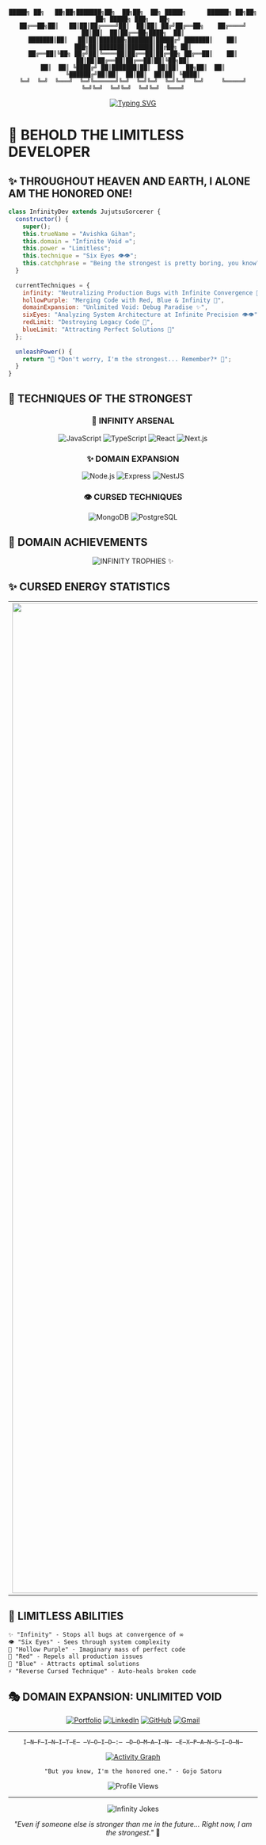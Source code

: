 <div align="center">
  
```
█████╗ ██╗   ██╗██╗███████╗██╗  ██╗██╗  ██╗ █████╗      ██████╗ ██╗██╗  ██╗ █████╗ ███╗   ██╗
██╔══██╗██║   ██║██║██╔════╝██║  ██║██║ ██╔╝██╔══██╗    ██╔════╝ ██║██║  ██║██╔══██╗████╗  ██║
███████║██║   ██║██║███████╗███████║█████╔╝ ███████║    ██║  ███╗██║███████║███████║██╔██╗ ██║
██╔══██║╚██╗ ██╔╝██║╚════██║██╔══██║██╔═██╗ ██╔══██║    ██║   ██║██║██╔══██║██╔══██║██║╚██╗██║
██║  ██║ ╚████╔╝ ██║███████║██║  ██║██║  ██╗██║  ██║    ╚██████╔╝██║██║  ██║██║  ██║██║ ╚████║
╚═╝  ╚═╝  ╚═══╝  ╚═╝╚══════╝╚═╝  ╚═╝╚═╝  ╚═╝╚═╝  ╚═╝     ╚═════╝ ╚═╝╚═╝  ╚═╝╚═╝  ╚═╝╚═╝  ╚═══╝
```

[![Typing SVG](https://readme-typing-svg.herokuapp.com?font=Righteous&size=40&duration=4000&pause=1000&color=0051FF&center=true&vCenter=true&multiline=true&repeat=true&width=800&height=150&lines=THE+STRONGEST+DEVELOPER+🔵;MASTER+OF+INFINITE+VOID+✨;HIGH+PRIEST+OF+HOLLOW+PURPLE+💜)](https://git.io/typing-svg)

</div>

# 🔵 BEHOLD THE LIMITLESS DEVELOPER

## ✨ THROUGHOUT HEAVEN AND EARTH, I ALONE AM THE HONORED ONE!

```javascript
class InfinityDev extends JujutsuSorcerer {
  constructor() {
    super();
    this.trueName = "Avishka Gihan";
    this.domain = "Infinite Void ∞";
    this.power = "Limitless";
    this.technique = "Six Eyes 👁️👁️";
    this.catchphrase = "Being the strongest is pretty boring, you know?";
  }
  
  currentTechniques = {
    infinity: "Neutralizing Production Bugs with Infinite Convergence 🔵",
    hollowPurple: "Merging Code with Red, Blue & Infinity 💜",
    domainExpansion: "Unlimited Void: Debug Paradise ✨",
    sixEyes: "Analyzing System Architecture at Infinite Precision 👁️👁️",
    redLimit: "Destroying Legacy Code 🔴",
    blueLimit: "Attracting Perfect Solutions 🔷"
  };
  
  unleashPower() {
    return "💫 *Don't worry, I'm the strongest... Remember?* 🔵";
  }
}
```

## 💫 TECHNIQUES OF THE STRONGEST

<div align="center">

### 🔵 INFINITY ARSENAL
![JavaScript](https://img.shields.io/badge/Limitless_JavaScript-%23323330.svg?style=for-the-badge&logo=javascript&logoColor=%23F7DF1E&color=0051ff)
![TypeScript](https://img.shields.io/badge/Six_Eyes_TypeScript-%23007ACC.svg?style=for-the-badge&logo=typescript&logoColor=white&color=0051ff)
![React](https://img.shields.io/badge/Hollow_Purple_React-%2320232a.svg?style=for-the-badge&logo=react&logoColor=%2361DAFB&color=0051ff)
![Next.js](https://img.shields.io/badge/Infinity_Next.js-%23000000.svg?style=for-the-badge&logo=next.js&logoColor=white&color=0051ff)

### ✨ DOMAIN EXPANSION
![Node.js](https://img.shields.io/badge/Limitless_Node.js-%23339933.svg?style=for-the-badge&logo=node.js&logoColor=white&color=6366f1)
![Express](https://img.shields.io/badge/Infinity_Express-%23404d59.svg?style=for-the-badge&logo=express&logoColor=white&color=6366f1)
![NestJS](https://img.shields.io/badge/Reversed_NestJS-%23E0234E.svg?style=for-the-badge&logo=nestjs&logoColor=white&color=6366f1)

### 👁️ CURSED TECHNIQUES
![MongoDB](https://img.shields.io/badge/Infinite_MongoDB-%234ea94b.svg?style=for-the-badge&logo=mongodb&logoColor=white&color=4f46e5)
![PostgreSQL](https://img.shields.io/badge/Hollow_PostgreSQL-%23316192.svg?style=for-the-badge&logo=postgresql&logoColor=white&color=4f46e5)

</div>

## 💜 DOMAIN ACHIEVEMENTS
<div align="center">
  <img src="https://github-profile-trophy.vercel.app/?username=AvishkaGihan&theme=algolia&row=1&column=6&margin-h=15&margin-w=5&no-bg=true" alt="INFINITY TROPHIES ✨" />
</div>

## ✨ CURSED ENERGY STATISTICS
<div align="center">
  <table>
    <tr>
      <td>
        <img width="2000px" src="https://github-readme-streak-stats.herokuapp.com/?user=AvishkaGihan&theme=tokyonight&hide_border=true&background=000000">
      </td>
    </tr>
  </table>
</div>

## 🔵 LIMITLESS ABILITIES
```css
✨ "Infinity" - Stops all bugs at convergence of ∞
👁️ "Six Eyes" - Sees through system complexity
💜 "Hollow Purple" - Imaginary mass of perfect code
🔴 "Red" - Repels all production issues
🔷 "Blue" - Attracts optimal solutions
⚡ "Reverse Cursed Technique" - Auto-heals broken code
```

## 🎭 DOMAIN EXPANSION: UNLIMITED VOID
<div align="center">
  
[![Portfolio](https://img.shields.io/badge/ENTER_THE_DOMAIN_EXPANSION_🔵-0051ff?style=for-the-badge&logo=About.me&logoColor=white)](http://avishkagihan.me)
[![LinkedIn](https://img.shields.io/badge/WITNESS_INFINITE_VOID_✨-0051ff?style=for-the-badge&logo=linkedin&logoColor=white)](https://www.linkedin.com/in/avishkagihan)
[![GitHub](https://img.shields.io/badge/UNLEASH_HOLLOW_PURPLE_💜-0051ff?style=for-the-badge&logo=github&logoColor=white)](https://github.com/AvishkaGihan)
[![Gmail](https://img.shields.io/badge/SUMMON_THE_STRONGEST_👁️-0051ff?style=for-the-badge&logo=gmail&logoColor=white)](mailto:avishkag18@gmail.com)

</div>

---

<div align="center">
  
```
I̶N̶F̶I̶N̶I̶T̶E̶ ̶V̶O̶I̶D̶:̶ ̶D̶O̶M̶A̶I̶N̶ ̶E̶X̶P̶A̶N̶S̶I̶O̶N̶
```
  
[![Activity Graph](https://github-readme-activity-graph.vercel.app/graph?username=AvishkaGihan&theme=react-dark&hide_border=true&background=000000&color=0051ff&line=6366f1)](https://github.com/ashutosh00710/github-readme-activity-graph)

```
"But you know, I'm the honored one." - Gojo Satoru
```
  
![Profile Views](https://komarev.com/ghpvc/?username=AvishkaGihan&color=0051ff&style=for-the-badge)

---

<img src="https://readme-jokes.vercel.app/api?theme=tokyonight" alt="Infinity Jokes" />

*"Even if someone else is stronger than me in the future... 
Right now, I am the strongest."* 🔵

</div>